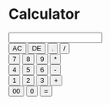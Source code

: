 # Calculator
<!DOCTYPE html>
<html lang="en">
<head>
    <meta charset="UTF-8">
    <meta name="viewport" content="width=device-width, initial-scale=1.0">
    <title>Document</title>
    <link rel="stylesheet" href="Calculator.css">

</head>
<body>
    <div class="container">
        <div class="calculator">
            <form>
                <div class="display">
                    <input type="text" name="display">
                </div>
                <div>
                    <input type="button" value="AC" onclick="display.value = ' ' " class="operator">
                    <input type="button" value="DE" onclick="display.value = display.value.toString().slice(0,-1)" class="operator">
                    <input type="button" value="." onclick="display.value += '.' " class="operator">
                    <input type="button" value="/" onclick="display.value += '/' " class="operator">
                </div>
                <div>
                    <input type="button" value="7" onclick="display.value += '7' ">
                    <input type="button" value="8" onclick="display.value += '8' ">
                    <input type="button" value="9" onclick="display.value += '9' ">
                    <input type="button" value="*" onclick="display.value += '*' " class="operator">
                </div>
                <div>
                    <input type="button" value="4" onclick="display.value += '4' ">
                    <input type="button" value="5" onclick="display.value += '5' ">
                    <input type="button" value="6" onclick="display.value += '6' ">
                    <input type="button" value="-" onclick="display.value += '-' " class="operator">
                </div>
                <div>
                    <input type="button" value="1" onclick="display.value += '1' ">
                    <input type="button" value="2" onclick="display.value += '2' ">
                    <input type="button" value="3" onclick="display.value += '3' ">
                    <input type="button" value="+" onclick="display.value += '+' " class="operator">
                </div>
                <div>
                    <input type="button" value="00" onclick="display.value += '00' ">
                    <input type="button" value="0" onclick="display.value += '0' ">
                    <input type="button" value="=" onclick="display.value = eval(display.value)" class="equal operator">
                </div>  
            </form>
        </div>
    </div>
</body>
</html>
